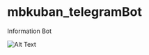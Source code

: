 # mbkuban_telegramBot
Information Bot

![Alt Text](https://media.giphy.com/media/H2VQBHIARd8U5yf6Su/giphy.gif)

